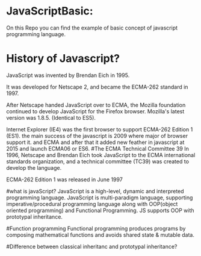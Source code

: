# JavaScriptBasic:
On this Repo you can find the example of basic concept of javascript programming language.
# History of Javascript?
JavaScript was invented by Brendan Eich in 1995.

It was developed for Netscape 2, and became the ECMA-262 standard in 1997.

After Netscape handed JavaScript over to ECMA, the Mozilla foundation continued to develop JavaScript for the Firefox browser. Mozilla's latest version was 1.8.5. (Identical to ES5).

Internet Explorer (IE4) was the first browser to support ECMA-262 Edition 1 (ES1).
the main success of the javascript is 2009 where major of  browser support it. and ECMA and after that it added new feather in javascript at 2015 and launch ECMA06 or ES6.
#The ECMA Technical Committee 39
In 1996, Netscape and Brendan Eich took JavaScript to the ECMA international standards organization, and a technical committee (TC39) was created to develop the language.

ECMA-262 Edition 1 was released in June 1997

#what is javaScript?
JavaScript is a high-level, dynamic and interpreted programming language.
JavaScript is multi-paradigm language, supporting imperative/procedural programming language along with OOP(object oriented programming) and Functional Programming. JS supports OOP with prototypal inheritance.

#Function programming
Functional programming produces programs by composing mathematical functions and avoids shared state & mutable data.

#Difference between classical inheritanc and prototypal inheritance?

